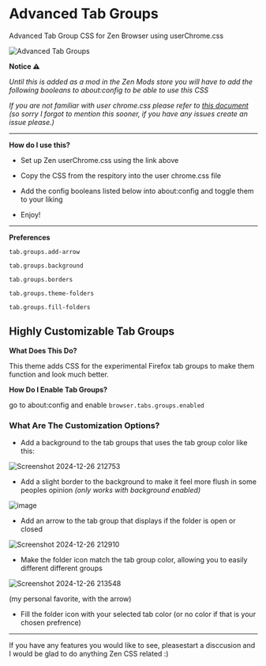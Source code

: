 # Advanced Tab Groups
Advanced Tab Group CSS for Zen Browser using userChrome.css

![Advanced Tab Groups](https://github.com/user-attachments/assets/9541500c-4c91-4bf0-97b2-f8a519a0144f)

**Notice ⚠️**

_Until this is added as a mod in the Zen Mods store you will have to add the following booleans to about:config to be able to use this CSS_

_If you are not familiar with user chrome.css please refer to [this document](https://docs.zen-browser.app/guides/live-editing) (so sorry I forgot to mention this sooner, if you have any issues create an issue please.)_


-----------
**How do I use this?**

* Set up Zen userChrome.css using the link above

* Copy the CSS from the respitory into the user chrome.css file

* Add the config booleans listed below into about:config and toggle them to your liking 

* Enjoy!
------------
**Preferences**

`tab.groups.add-arrow`

`tab.groups.background`

`tab.groups.borders`

`tab.groups.theme-folders`

`tab.groups.fill-folders`

## Highly Customizable Tab Groups
**What Does This Do?**

This theme adds CSS for the experimental Firefox tab groups to make them function and look much better.

**How Do I Enable Tab Groups?**

go to about:config and enable `browser.tabs.groups.enabled`

### What Are The Customization Options?
* Add a background to the tab groups that uses the tab group color like this:

  
![Screenshot 2024-12-26 212753](https://github.com/user-attachments/assets/336f1da8-1c13-47ff-a0d1-c933abf3f6f6)
* Add a slight border to the background to make it feel more flush in some peoples opinion _(only works with background enabled)_


![image](https://github.com/user-attachments/assets/197e942e-e3d3-431c-8479-2a0c5aeac4b7)
* Add an arrow to the tab group that displays if the folder is open or closed


![Screenshot 2024-12-26 212910](https://github.com/user-attachments/assets/2c5ca1f7-1920-45b0-9a26-ae3be13a6772)
* Make the folder icon match the tab group color, allowing you to easily different different groups

  
![Screenshot 2024-12-26 213548](https://github.com/user-attachments/assets/f4d3f8c7-f716-47b3-8812-01b2f3a5ca69)

(my personal favorite, with the arrow)


* Fill the folder icon with your selected tab color (or no color if that is your chosen prefrence)
---------------
If you have any features you would like to see, pleasestart a disccusion and I would be glad to do anything Zen CSS related :)
